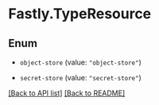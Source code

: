 # Fastly.TypeResource

## Enum


* `object-store` (value: `"object-store"`)

* `secret-store` (value: `"secret-store"`)



[[Back to API list]](../../README.md#endpoints) [[Back to README]](../../README.md)
